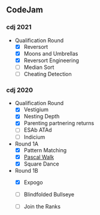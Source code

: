 <h2>CodeJam</h2>    

<h3>cdj 2021</h3>

* Qualification Round
  - [x] Reversort
  - [x] Moons and Umbrellas
  - [x] Reversort Engineering
  - [ ] Median Sort
  - [ ] Cheating Detection

<h3>cdj 2020</h3>

* Qualification Round
  - [x] Vestigium
  - [x] Nesting Depth
  - [x] Parenting partnering returns
  - [ ] ESAb ATAd
  - [ ] Indicium
* Round 1A     
  - [x] Pattern Matching
  - [x] [Pascal Walk](https://m.blog.naver.com/PostView.nhn?blogId=dsyun96&logNo=221903054035&navType=tl)<br>
  - [x] Square Dance
* Round 1B      
  - [x] Expogo
  - [ ] Blindfolded Bullseye
  - [ ] Join the Ranks

